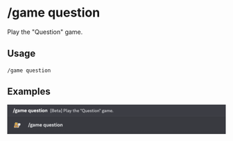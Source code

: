 # /game question

Play the "Question" game.

## Usage

```
/game question
```

## Examples

<img src="../../_media/examples/game/question-0.png" class="rounded-corners" draggable="false">